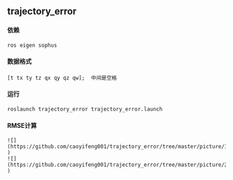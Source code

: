 ## trajectory_error


#### 依赖
    ros eigen sophus
    
#### 数据格式
    [t tx ty tz qx qy qz qw];  中间是空格
   
#### 运行
    roslaunch trajectory_error trajectory_error.launch

#### RMSE计算
    ![](https://github.com/caoyifeng001/trajectory_error/tree/master/picture/1.png )
    ![](https://github.com/caoyifeng001/trajectory_error/tree/master/picture/2.png )
